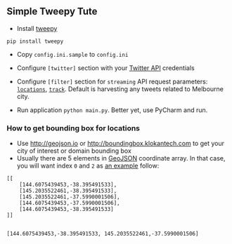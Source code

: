 ## Simple Tweepy Tute

* Install [tweepy](https://github.com/tweepy/tweepy)
```commandline
pip install tweepy
```

* Copy `config.ini.sample` to `config.ini`

* Configure `[twitter]` section with your [Twitter API](https://apps.twitter.com/) credentials 

* Configure `[filter]` section for `streaming` API request parameters: [`locations`](https://dev.twitter.com/streaming/overview/request-parameters#locations), [`track`](https://dev.twitter.com/streaming/overview/request-parameters#track). Default is harvesting any tweets related to Melbourne city.

* Run application `python main.py`. Better yet, use PyCharm and run.

### How to get bounding box for locations

* Use http://geojson.io or http://boundingbox.klokantech.com to get your city of interest or domain bounding box
* Usually there are 5 elements in [GeoJSON](https://en.wikipedia.org/wiki/GeoJSON) coordinate array. In that case, you will want index `0` and `2` as [an example](http://bl.ocks.org/d/321dea6a84864c1d2c7db3dc6cb8395f) follow:

```
[[
    [144.6075439453,-38.395491533],
    [145.2035522461,-38.395491533],
    [145.2035522461,-37.5990001506],
    [144.6075439453,-37.5990001506],
    [144.6075439453,-38.395491533]
]]


[144.6075439453,-38.395491533, 145.2035522461,-37.5990001506]

```